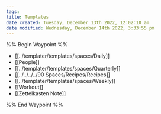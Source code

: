 ```yaml
---
tags: 
title: Templates
date created: Tuesday, December 13th 2022, 12:02:18 am
date modified: Wednesday, December 14th 2022, 3:33:55 pm
---
```


%% Begin Waypoint %%
- [[../templater/templates/spaces/Daily]]
- [[People]]
- [[../templater/templates/spaces/Quarterly]]
- [[../../../../90 Spaces/Recipes/Recipes]]
- [[../templater/templates/spaces/Weekly]]
- [[Workout]]
- [[Zettelkasten Note]]

%% End Waypoint %%